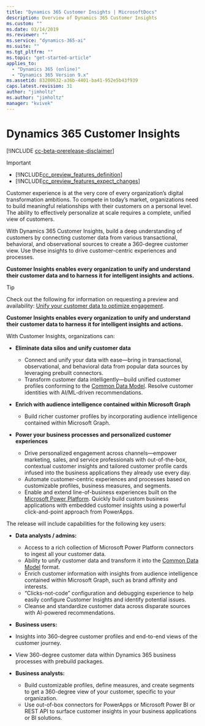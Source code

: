 ```yaml
---
title: "Dynamics 365 Customer Insights | MicrosoftDocs"
description: Overview of Dynamics 365 Customer Insights
ms.custom: ""
ms.date: 03/14/2019
ms.reviewer: ""
ms.service: "dynamics-365-ai"
ms.suite: ""
ms.tgt_pltfrm: ""
ms.topic: "get-started-article"
applies_to: 
  - "Dynamics 365 (online)"
  - "Dynamics 365 Version 9.x"
ms.assetid: 83200632-a36b-4401-ba41-952e5b43f939
caps.latest.revision: 31
author: "jimholtz"
ms.author: "jimholtz"
manager: "kvivek"
---
```

# Dynamics 365 Customer Insights 

[!INCLUDE [cc-beta-prerelease-disclaimer](../includes/cc-beta-prerelease-disclaimer.md)]

> [!IMPORTANT]
> - [!INCLUDE[cc_preview_features_definition](../includes/cc-preview-features-definition.md)]  
> - [!INCLUDE[cc_preview_features_expect_changes](../includes/cc-preview-features-expect-changes.md)]  

<!--  This feature currently has limited availability. -->
<!--  [!INCLUDE[cc_preview_features_no_MS_support](../includes/cc-preview-features-no-ms-support.md)]  -->

Customer experience is at the very core of every organization’s digital transformation ambitions. To compete in today’s market, organizations need to build meaningful relationships with their customers on a personal level. The ability to effectively personalize at scale requires a complete, unified view of customers. 

With Dynamics 365 Customer Insights, build a deep understanding of customers by connecting customer data from various transactional, behavioral, and observational sources to create a 360-degree customer view. Use  these insights to drive customer-centric experiences and processes.

**Customer Insights enables every organization to unify and understand their customer data and to harness it for intelligent insights and actions.** 

> [!TIP]
> Check out the following for information on requesting a preview and availability: [Unify your customer data to optimize engagement](https://dynamics.microsoft.com/ai/customer-insights/).

**Customer Insights enables every organization to unify and understand their customer data to harness it for intelligent insights and actions.** 

With Customer Insights, organizations can:  

<!--note from editor:  In bullet below, spell out "AI/ML"?  -->

- **Eliminate data silos and unify customer data**

   - Connect and unify your data with ease—bring in transactional, observational, and behavioral data from popular data sources by leveraging prebuilt connectors.
   - Transform customer data intelligently—build unified customer profiles conforming to the [Common Data Model](https://docs.microsoft.com/common-data-model/). Resolve customer identities with AI/ML-driven recommendations.     

- **Enrich with audience intelligence contained within Microsoft Graph**

   - Build richer customer profiles by incorporating audience intelligence contained within Microsoft Graph.  

- **Power your business processes and personalized customer experiences**

   - Drive personalized engagement across channels—empower marketing, sales, and service professionals with out-of-the-box, contextual customer insights and tailored customer profile cards infused into the business applications they already use every day.    
   - Automate customer-centric experiences and processes based on customizable profiles, business measures, and segments. 
   - Enable and extend line-of-business experiences built on the [Microsoft Power Platform](https://cloudblogs.microsoft.com/dynamics365/2019/01/29/the-microsoft-power-platform-empowering-millions-of-people-to-achieve-more/). Quickly build custom business applications with embedded customer insights using a powerful click-and-point approach from PowerApps.  

The release will include capabilities for the following key users:

- **Data analysts / admins:**

  - Access to a rich collection of Microsoft Power Platform connectors to ingest all your customer data. 
  - Ability to unify customer data and transform it into the [Common Data Model](https://docs.microsoft.com/common-data-model/) format. 
  - Enrich customer information with insights from audience intelligence contained within Microsoft Graph, such as brand affinity and interests. 
  - “Clicks-not-code” configuration and debugging experience to help easily configure Customer Insights and identify potential issues. 
  - Cleanse and standardize customer data across disparate sources with AI-powered recommendations.  

- **Business users:**
<!--note from editor:change "prebuild" to "prebuilt"?   -->

  - Insights into 360-degree customer profiles and end-to-end views of the customer journey. 
  - View 360-degree customer data within Dynamics 365 business processes with prebuild packages. 

- **Business analysts:**

  - Build customizable profiles, define measures, and create segments to get a 360-degree view of your customer, specific to your organization.  
  - Use out-of-box connectors for PowerApps or Microsoft Power BI or REST API to surface customer insights in your business applications or BI solutions.  








